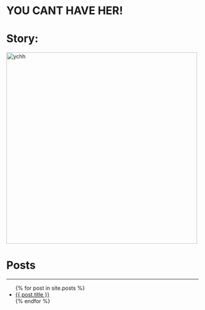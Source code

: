   # YOU CANT HAVE HER!

# Story:

<img src="/YCHH/images/ychh" alt="ychh" height="500x" width="500px">


# Posts
<hr>
<ul>
  {% for post in site.posts %}
    <li>
      <a href="{{ post.url | relative_url }}">{{ post.title }}</a>
    </li>
  {% endfor %}
</ul>

